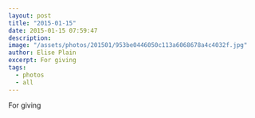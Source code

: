 ```yaml
---
layout: post
title: "2015-01-15"
date: 2015-01-15 07:59:47
description: 
image: "/assets/photos/201501/953be0446050c113a6068678a4c4032f.jpg"
author: Elise Plain
excerpt: For giving
tags: 
  - photos
  - all
---
```


For giving
<p></p>
